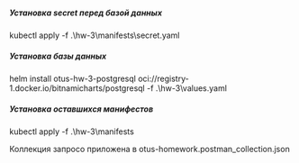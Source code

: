 ##### Установка secret перед базой данных
kubectl apply -f .\hw-3\manifests\secret.yaml

##### Установка базы данных
helm install otus-hw-3-postgresql oci://registry-1.docker.io/bitnamicharts/postgresql -f .\hw-3\values.yaml

##### Установка оставшихся манифестов
kubectl apply -f .\hw-3\manifests

Коллекция запросо приложена в otus-homework.postman_collection.json